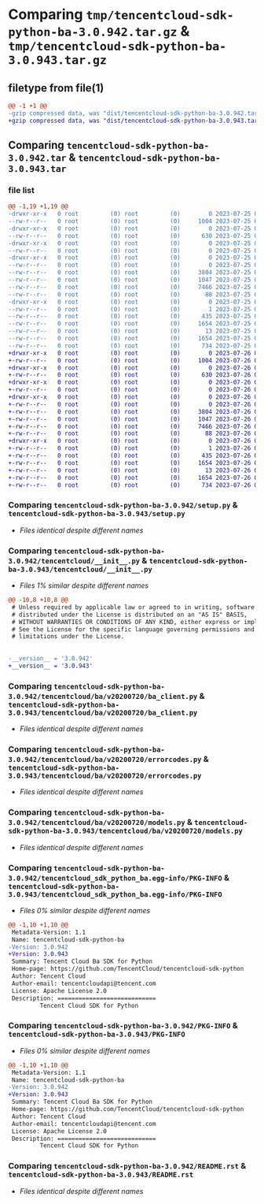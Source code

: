 # Comparing `tmp/tencentcloud-sdk-python-ba-3.0.942.tar.gz` & `tmp/tencentcloud-sdk-python-ba-3.0.943.tar.gz`

## filetype from file(1)

```diff
@@ -1 +1 @@
-gzip compressed data, was "dist/tencentcloud-sdk-python-ba-3.0.942.tar", last modified: Tue Jul 25 04:11:13 2023, max compression
+gzip compressed data, was "dist/tencentcloud-sdk-python-ba-3.0.943.tar", last modified: Wed Jul 26 00:31:03 2023, max compression
```

## Comparing `tencentcloud-sdk-python-ba-3.0.942.tar` & `tencentcloud-sdk-python-ba-3.0.943.tar`

### file list

```diff
@@ -1,19 +1,19 @@
-drwxr-xr-x   0 root         (0) root         (0)        0 2023-07-25 04:11:13.000000 tencentcloud-sdk-python-ba-3.0.942/
--rw-r--r--   0 root         (0) root         (0)     1004 2023-07-25 04:11:13.000000 tencentcloud-sdk-python-ba-3.0.942/setup.py
-drwxr-xr-x   0 root         (0) root         (0)        0 2023-07-25 04:11:13.000000 tencentcloud-sdk-python-ba-3.0.942/tencentcloud/
--rw-r--r--   0 root         (0) root         (0)      630 2023-07-25 04:11:13.000000 tencentcloud-sdk-python-ba-3.0.942/tencentcloud/__init__.py
-drwxr-xr-x   0 root         (0) root         (0)        0 2023-07-25 04:11:13.000000 tencentcloud-sdk-python-ba-3.0.942/tencentcloud/ba/
--rw-r--r--   0 root         (0) root         (0)        0 2023-07-25 04:11:13.000000 tencentcloud-sdk-python-ba-3.0.942/tencentcloud/ba/__init__.py
-drwxr-xr-x   0 root         (0) root         (0)        0 2023-07-25 04:11:13.000000 tencentcloud-sdk-python-ba-3.0.942/tencentcloud/ba/v20200720/
--rw-r--r--   0 root         (0) root         (0)        0 2023-07-25 04:11:13.000000 tencentcloud-sdk-python-ba-3.0.942/tencentcloud/ba/v20200720/__init__.py
--rw-r--r--   0 root         (0) root         (0)     3804 2023-07-25 04:11:13.000000 tencentcloud-sdk-python-ba-3.0.942/tencentcloud/ba/v20200720/ba_client.py
--rw-r--r--   0 root         (0) root         (0)     1047 2023-07-25 04:11:13.000000 tencentcloud-sdk-python-ba-3.0.942/tencentcloud/ba/v20200720/errorcodes.py
--rw-r--r--   0 root         (0) root         (0)     7466 2023-07-25 04:11:13.000000 tencentcloud-sdk-python-ba-3.0.942/tencentcloud/ba/v20200720/models.py
--rw-r--r--   0 root         (0) root         (0)       88 2023-07-25 04:11:13.000000 tencentcloud-sdk-python-ba-3.0.942/setup.cfg
-drwxr-xr-x   0 root         (0) root         (0)        0 2023-07-25 04:11:13.000000 tencentcloud-sdk-python-ba-3.0.942/tencentcloud_sdk_python_ba.egg-info/
--rw-r--r--   0 root         (0) root         (0)        1 2023-07-25 04:11:13.000000 tencentcloud-sdk-python-ba-3.0.942/tencentcloud_sdk_python_ba.egg-info/dependency_links.txt
--rw-r--r--   0 root         (0) root         (0)      435 2023-07-25 04:11:13.000000 tencentcloud-sdk-python-ba-3.0.942/tencentcloud_sdk_python_ba.egg-info/SOURCES.txt
--rw-r--r--   0 root         (0) root         (0)     1654 2023-07-25 04:11:13.000000 tencentcloud-sdk-python-ba-3.0.942/tencentcloud_sdk_python_ba.egg-info/PKG-INFO
--rw-r--r--   0 root         (0) root         (0)       13 2023-07-25 04:11:13.000000 tencentcloud-sdk-python-ba-3.0.942/tencentcloud_sdk_python_ba.egg-info/top_level.txt
--rw-r--r--   0 root         (0) root         (0)     1654 2023-07-25 04:11:13.000000 tencentcloud-sdk-python-ba-3.0.942/PKG-INFO
--rw-r--r--   0 root         (0) root         (0)      734 2023-07-25 04:11:13.000000 tencentcloud-sdk-python-ba-3.0.942/README.rst
+drwxr-xr-x   0 root         (0) root         (0)        0 2023-07-26 00:31:03.000000 tencentcloud-sdk-python-ba-3.0.943/
+-rw-r--r--   0 root         (0) root         (0)     1004 2023-07-26 00:31:03.000000 tencentcloud-sdk-python-ba-3.0.943/setup.py
+drwxr-xr-x   0 root         (0) root         (0)        0 2023-07-26 00:31:03.000000 tencentcloud-sdk-python-ba-3.0.943/tencentcloud/
+-rw-r--r--   0 root         (0) root         (0)      630 2023-07-26 00:31:03.000000 tencentcloud-sdk-python-ba-3.0.943/tencentcloud/__init__.py
+drwxr-xr-x   0 root         (0) root         (0)        0 2023-07-26 00:31:03.000000 tencentcloud-sdk-python-ba-3.0.943/tencentcloud/ba/
+-rw-r--r--   0 root         (0) root         (0)        0 2023-07-26 00:31:03.000000 tencentcloud-sdk-python-ba-3.0.943/tencentcloud/ba/__init__.py
+drwxr-xr-x   0 root         (0) root         (0)        0 2023-07-26 00:31:03.000000 tencentcloud-sdk-python-ba-3.0.943/tencentcloud/ba/v20200720/
+-rw-r--r--   0 root         (0) root         (0)        0 2023-07-26 00:31:03.000000 tencentcloud-sdk-python-ba-3.0.943/tencentcloud/ba/v20200720/__init__.py
+-rw-r--r--   0 root         (0) root         (0)     3804 2023-07-26 00:31:03.000000 tencentcloud-sdk-python-ba-3.0.943/tencentcloud/ba/v20200720/ba_client.py
+-rw-r--r--   0 root         (0) root         (0)     1047 2023-07-26 00:31:03.000000 tencentcloud-sdk-python-ba-3.0.943/tencentcloud/ba/v20200720/errorcodes.py
+-rw-r--r--   0 root         (0) root         (0)     7466 2023-07-26 00:31:03.000000 tencentcloud-sdk-python-ba-3.0.943/tencentcloud/ba/v20200720/models.py
+-rw-r--r--   0 root         (0) root         (0)       88 2023-07-26 00:31:03.000000 tencentcloud-sdk-python-ba-3.0.943/setup.cfg
+drwxr-xr-x   0 root         (0) root         (0)        0 2023-07-26 00:31:03.000000 tencentcloud-sdk-python-ba-3.0.943/tencentcloud_sdk_python_ba.egg-info/
+-rw-r--r--   0 root         (0) root         (0)        1 2023-07-26 00:31:03.000000 tencentcloud-sdk-python-ba-3.0.943/tencentcloud_sdk_python_ba.egg-info/dependency_links.txt
+-rw-r--r--   0 root         (0) root         (0)      435 2023-07-26 00:31:03.000000 tencentcloud-sdk-python-ba-3.0.943/tencentcloud_sdk_python_ba.egg-info/SOURCES.txt
+-rw-r--r--   0 root         (0) root         (0)     1654 2023-07-26 00:31:03.000000 tencentcloud-sdk-python-ba-3.0.943/tencentcloud_sdk_python_ba.egg-info/PKG-INFO
+-rw-r--r--   0 root         (0) root         (0)       13 2023-07-26 00:31:03.000000 tencentcloud-sdk-python-ba-3.0.943/tencentcloud_sdk_python_ba.egg-info/top_level.txt
+-rw-r--r--   0 root         (0) root         (0)     1654 2023-07-26 00:31:03.000000 tencentcloud-sdk-python-ba-3.0.943/PKG-INFO
+-rw-r--r--   0 root         (0) root         (0)      734 2023-07-26 00:31:03.000000 tencentcloud-sdk-python-ba-3.0.943/README.rst
```

### Comparing `tencentcloud-sdk-python-ba-3.0.942/setup.py` & `tencentcloud-sdk-python-ba-3.0.943/setup.py`

 * *Files identical despite different names*

### Comparing `tencentcloud-sdk-python-ba-3.0.942/tencentcloud/__init__.py` & `tencentcloud-sdk-python-ba-3.0.943/tencentcloud/__init__.py`

 * *Files 1% similar despite different names*

```diff
@@ -10,8 +10,8 @@
 # Unless required by applicable law or agreed to in writing, software
 # distributed under the License is distributed on an "AS IS" BASIS,
 # WITHOUT WARRANTIES OR CONDITIONS OF ANY KIND, either express or implied.
 # See the License for the specific language governing permissions and
 # limitations under the License.
 
 
-__version__ = '3.0.942'
+__version__ = '3.0.943'
```

### Comparing `tencentcloud-sdk-python-ba-3.0.942/tencentcloud/ba/v20200720/ba_client.py` & `tencentcloud-sdk-python-ba-3.0.943/tencentcloud/ba/v20200720/ba_client.py`

 * *Files identical despite different names*

### Comparing `tencentcloud-sdk-python-ba-3.0.942/tencentcloud/ba/v20200720/errorcodes.py` & `tencentcloud-sdk-python-ba-3.0.943/tencentcloud/ba/v20200720/errorcodes.py`

 * *Files identical despite different names*

### Comparing `tencentcloud-sdk-python-ba-3.0.942/tencentcloud/ba/v20200720/models.py` & `tencentcloud-sdk-python-ba-3.0.943/tencentcloud/ba/v20200720/models.py`

 * *Files identical despite different names*

### Comparing `tencentcloud-sdk-python-ba-3.0.942/tencentcloud_sdk_python_ba.egg-info/PKG-INFO` & `tencentcloud-sdk-python-ba-3.0.943/tencentcloud_sdk_python_ba.egg-info/PKG-INFO`

 * *Files 0% similar despite different names*

```diff
@@ -1,10 +1,10 @@
 Metadata-Version: 1.1
 Name: tencentcloud-sdk-python-ba
-Version: 3.0.942
+Version: 3.0.943
 Summary: Tencent Cloud Ba SDK for Python
 Home-page: https://github.com/TencentCloud/tencentcloud-sdk-python
 Author: Tencent Cloud
 Author-email: tencentcloudapi@tencent.com
 License: Apache License 2.0
 Description: ============================
         Tencent Cloud SDK for Python
```

### Comparing `tencentcloud-sdk-python-ba-3.0.942/PKG-INFO` & `tencentcloud-sdk-python-ba-3.0.943/PKG-INFO`

 * *Files 0% similar despite different names*

```diff
@@ -1,10 +1,10 @@
 Metadata-Version: 1.1
 Name: tencentcloud-sdk-python-ba
-Version: 3.0.942
+Version: 3.0.943
 Summary: Tencent Cloud Ba SDK for Python
 Home-page: https://github.com/TencentCloud/tencentcloud-sdk-python
 Author: Tencent Cloud
 Author-email: tencentcloudapi@tencent.com
 License: Apache License 2.0
 Description: ============================
         Tencent Cloud SDK for Python
```

### Comparing `tencentcloud-sdk-python-ba-3.0.942/README.rst` & `tencentcloud-sdk-python-ba-3.0.943/README.rst`

 * *Files identical despite different names*

